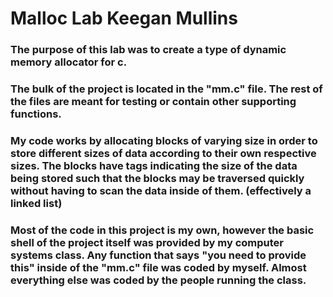 <h1> Malloc Lab Keegan Mullins

<h3> The purpose of this lab was to create a type of dynamic memory allocator for c.

<h3> The bulk of the project is located in the "mm.c" file. The rest of the files are meant for testing or contain other supporting functions.

<h3> My code works by allocating blocks of varying size in order to store different sizes of data according to their own respective sizes. The blocks have tags indicating the size of the data being stored such that the blocks may be traversed quickly without having to scan the data inside of them. (effectively a linked list)

<h3> Most of the code in this project is my own, however the basic shell of the project itself was provided by my computer systems class. Any function that says "you need to provide this" inside of the "mm.c" file was coded by myself. Almost everything else was coded by the people running the class.
